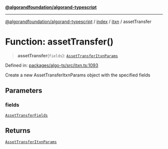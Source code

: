 [**@algorandfoundation/algorand-typescript**](../../../../README.md)

***

[@algorandfoundation/algorand-typescript](../../../../README.md) / [index](../../../README.md) / [itxn](../README.md) / assetTransfer

# Function: assetTransfer()

> **assetTransfer**(`fields`): [`AssetTransferItxnParams`](../classes/AssetTransferItxnParams.md)

Defined in: [packages/algo-ts/src/itxn.ts:1093](https://github.com/algorandfoundation/puya-ts/blob/main/packages/algo-ts/src/itxn.ts#L1093)

Create a new AssetTransferItxnParams object with the specified fields

## Parameters

### fields

[`AssetTransferFields`](../interfaces/AssetTransferFields.md)

## Returns

[`AssetTransferItxnParams`](../classes/AssetTransferItxnParams.md)
